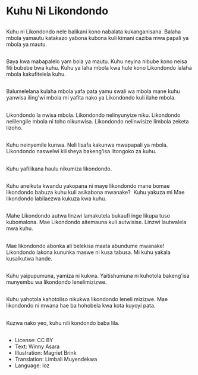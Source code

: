 # Kuhu Ni Likondondo

##
Kuhu ni Likondondo nele balikani kono nabalata kukanganisana. Balaha mbola yamautu katakazo yabona kubona kuli kimani caziba mwa papali ya mbola ya mautu.

##
Baya kwa mabapalelo yam bola ya mautu. Kuhu neyina nibube kono neisa fiti bubebe bwa kuhu. Kuhu ya laha mbola kwa hule kono Likondondo lalaha mbola kakufitelela kuhu.

##
Balumelelana kulaha mbola yafa pata yamu swali wa mbola mane kuhu yanwisa iling'wi mbola mi yafita nako ya Likondondo kuli ilahe mbola.

##
Likondondo la nwisa mbola. Likondondo nelinyunyize niku. Likondondo nelilengile mbola ni toho nikunwisa. Likondondo nelinwisize limbola zeketa lizoho.

##
Kuhu neinyemile kunwa. Neli lisafa kakunwa mwapapali ya mbola. Likondondo naswelwi kilisheya bakeng'isa litongoko za kuhu.

##
Kuhu yafilikana haulu nikumiza likondondo.

##
Kuhu aneikuta kwandu yakopana ni maye likondondo mane bomae likondondo babuza kuhu kuli asikabona mwanake?  Kuhu yakuza mi Mae likondondo labilaezwa kukuza kwa kuhu.

##
Mahe Likondondo autwa linzwi lamakutela bukaufi inge likupa tuso kubomalona. Mae Likondondo aitemauna kuli autwisise. Linzwi lautwalela mwa kuhu.

##
Mae likondondo abonka ali belekisa maata abundume mwanake! Likondondo lakona kununka maswe ni kusa tabusa. Mi kuhu yakala kusaikutwa hande.

##
Kuhu yaipupumuna,  yamiza ni kukwa. Yaitishumuna ni kuhotola bakeng'isa munyembu wa likondondo lenelimizizwe.

##
Kuhu yahotola kahotoliso nikukwa likondondo leneli mizizwe. Mae likondondo ni mwana hae ba hohobela kwa kota kuyoyi pata.

##
Kuzwa nako yeo,  kuhu nili kondondo baba lila.

##
* License: CC BY
* Text: Winny Asara
* Illustration: Magriet Brink
* Translation: Limbali Muyendekwa
* Language: loz
